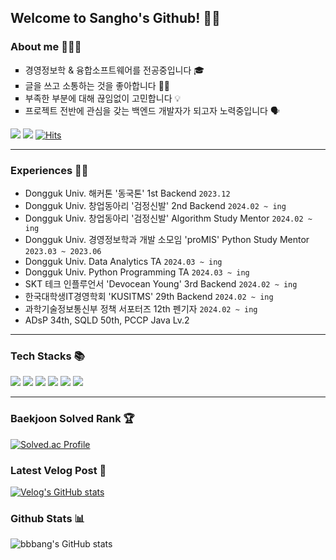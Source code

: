 ## Welcome to Sangho's Github! 👋🏻

### About me 🧑🏻‍💻
<ul style = "list-style-type:square;">
<li> 경영정보학 & 융합소프트웨어를 전공중입니다 🎓 </li>
<li> 글을 쓰고 소통하는 것을 좋아합니다 ✍🏻 </li>
<li> 부족한 부분에 대해 끊임없이 고민합니다 💡 </li>
<li> 프로젝트 전반에 관심을 갖는 백엔드 개발자가 되고자 노력중입니다 🗣️ </li>
</ul>

<a href="https://velog.io/@hsh111366"><img src="https://img.shields.io/badge/Velog-11B48A?style=flat-square&logo=Vimeo&logoColor=white&link=https://velog.io/@hsh111366"/></a>
<a href="mailto:hchsa77@gmail.com"><img src="https://img.shields.io/badge/Gmail-d14836?style=flat-square&logo=Gmail&logoColor=white&link=hchsa77@gmail.com"/></a>
[![Hits](https://hits.seeyoufarm.com/api/count/incr/badge.svg?url=https://github.com/bbbang105&icon=github.svg&icon_color=%23E7E7E7&title=github&edge_flat=false)](https://hits.seeyoufarm.com)

---
### Experiences 🏃🏻
- Dongguk Univ. 해커톤 '동국톤' 1st Backend `2023.12`
- Dongguk Univ. 창업동아리 '검정신발' 2nd Backend `2024.02 ~ ing`
- Dongguk Univ. 창업동아리 '검정신발' Algorithm Study Mentor `2024.02 ~ ing`
- Dongguk Univ. 경영정보학과 개발 소모임 'proMIS' Python Study Mentor `2023.03 ~ 2023.06`
- Dongguk Univ. Data Analytics TA `2024.03 ~ ing`
- Dongguk Univ. Python Programming TA `2024.03 ~ ing`
- SKT 테크 인플루언서 'Devocean Young' 3rd Backend `2024.02 ~ ing`
- 한국대학생IT경영학회 'KUSITMS' 29th Backend `2024.02 ~ ing` 
- 과학기술정보통신부 정책 서포터즈 12th 펜기자 `2024.02 ~ ing`
- ADsP 34th, SQLD 50th, PCCP Java Lv.2
---

###  Tech Stacks 📚
<div>
<img src="https://img.shields.io/badge/java-007396?style=for-the-badge&logo=openjdk&logoColor=white"> 
<img src="https://img.shields.io/badge/python-3776AB?style=for-the-badge&logo=python&logoColor=white">
<img src="https://img.shields.io/badge/spring boot-6DB33F?style=for-the-badge&logo=springboot&logoColor=white">
<img src="https://img.shields.io/badge/nginx-009639?style=for-the-badge&logo=nginx&logoColor=white">
<img src="https://img.shields.io/badge/mysql-4479A1?style=for-the-badge&logo=mysql&logoColor=white">
<img src="https://img.shields.io/badge/Docker-2496ED?style=for-the-badge&logo=Docker&logoColor=white"/>
</div>

---
<div>
	
### Baekjoon Solved Rank 🏆
[![Solved.ac Profile](http://mazassumnida.wtf/api/v2/generate_badge?boj=hsh111366)](https://solved.ac/hsh111366)

### Latest Velog Post 📝

[![Velog's GitHub stats](https://velog-readme-stats.vercel.app/api?name=hsh111366)](https://velog.io/@hsh111366/posts)

### Github Stats 📊
![bbbang's GitHub stats](https://github-readme-stats.vercel.app/api?username=bbbang105&show_icons=true&theme=radical)

</div>
